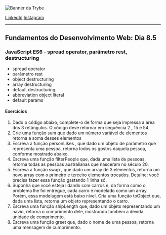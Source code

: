 #

![Banner da Trybe](https://ik.imagekit.io/sergiomos/trybe_oxSPVAAygK.jpeg "Trybe")

[LinkedIn](https://www.linkedin.com/in/sergiomos/)
[Instagram](https://www.instagram.com/sergio_mdo/)

---

## Fundamentos do Desenvolvimento Web: Dia 8.5

### JavaScript ES6 - spread operator, parâmetro rest, destructuring

- spread operator
- parâmetro rest
- object destructuring
- array destructuring
- default destructuring
- abbreviation object literal
- default params

#### Exercicios

1. Dado o código abaixo, complete-o de forma que seja impressa a área dos 3 retângulos. O código deve retornar em sequência 2 , 15 e 54.
2. Crie uma função sum que dado um número variável de elementos retorna a soma desses elementos
3. Escreva a função personLikes , que dado um objeto de parâmetro que representa uma pessoa, retorna todos os gostos daquela pessoa, conforme mostrado abaixo.
4. Escreva uma função filterPeople que, dada uma lista de pessoas, retorna todas as pessoas australianas que nasceram no século 20.
5. Escreva a função swap , que dado um array de 3 elementos, retorna um novo array com o primeiro e terceiro elementos trocados. Detalhe: você precisa fazer essa função gastando 1 linha só.
6. Suponha que você esteja lidando com carros e, da forma como o problema lhe foi entregue, cada carro é modelado como um array. Porém, essa modelagem está baixo nível. Cria uma função toObject que, dada uma lista, retorna um objeto representando o carro.
7. Escreva uma função shipLength que, dado um objeto representando um navio, retorna o comprimento dele, mostrando também a devida unidade de comprimento.
8. Escreva uma função greet que, dado o nome de uma pessoa, retorna uma mensagem de cumprimento.
